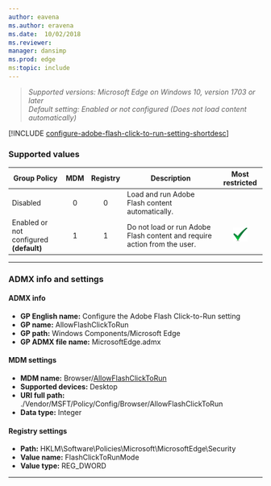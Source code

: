 ```yaml
---
author: eavena
ms.author: eravena
ms.date:  10/02/2018
ms.reviewer: 
manager: dansimp
ms.prod: edge
ms:topic: include
---
```


<!-- ## Configure the Adobe Flash Click-to-Run setting -->
>*Supported versions: Microsoft Edge on Windows 10, version 1703 or later*<br>
>*Default setting: Enabled or not configured (Does not load content automatically)*

[!INCLUDE [configure-adobe-flash-click-to-run-setting-shortdesc](../shortdesc/configure-adobe-flash-click-to-run-setting-shortdesc.md)]

### Supported values

|Group Policy  |MDM |Registry |Description |Most restricted |
|---|:---:|:---:|---|:---:|
|Disabled |0 |0 |Load and run Adobe Flash content automatically. | |
|Enabled or not configured<br>**(default)** |1 |1 |Do not load or run Adobe Flash content and require action from the user.  |![Most restricted value](../images/check-gn.png) |
---

### ADMX info and settings

#### ADMX info
- **GP English name:** Configure the Adobe Flash Click-to-Run setting
- **GP name:**  AllowFlashClickToRun
- **GP path:** Windows Components/Microsoft Edge
- **GP ADMX file name:** MicrosoftEdge.admx

#### MDM settings
- **MDM name:** Browser/[AllowFlashClickToRun](https://docs.microsoft.com/windows/client-management/mdm/policy-csp-browser#browser-allowflashclicktorun)
- **Supported devices:** Desktop
- **URI full path:** ./Vendor/MSFT/Policy/Config/Browser/AllowFlashClickToRun 
- **Data type:** Integer

#### Registry settings
- **Path:** HKLM\\Software\\Policies\\Microsoft\\MicrosoftEdge\\Security
- **Value name:** FlashClickToRunMode
- **Value type:** REG_DWORD

<hr>
